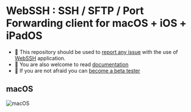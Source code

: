 #  WebSSH : SSH / SFTP / Port Forwarding client for macOS + iOS + iPadOS
* :mega: This repository should be used to [report any issue](https://github.com/isontheline/pro.webssh.net/issues) with the use of [WebSSH](https://apps.apple.com/us/app/webssh-pro/id497714887) application.
* :blue_book: You are also welcome to read [documentation](https://webssh.net)
* :syringe: If you are not afraid you can [become a beta tester](https://webssh.net/documentation/becoming-external-tester/)

## macOS
![macOS](https://raw.githubusercontent.com/isontheline/pro.webssh.net/master/.appstoreconnect/screenshots/mac/webssh-macos-ssh-sftp-port-forwarding-client.jpg)